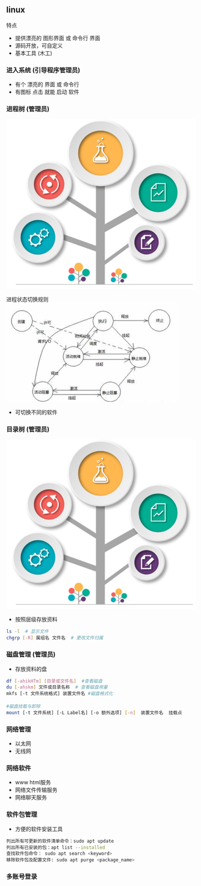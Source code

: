 
## linux

特点
- 提供漂亮的 图形界面 或 命令行 界面
- 源码开放，可自定义
- 基本工具 (木工)

### 进入系统 (引导程序管理员)

- 有个 漂亮的 界面 或 命令行
- 有图标 点击 就能 启动  软件

### 进程树 (管理员)

![](images/2022-12-01-13-04-53.png)

进程状态切换规则
![](images/2022-12-01-13-11-23.png)

- 可切换不同的软件

### 目录树 (管理员)
![](images/2022-12-01-13-04-53.png)

- 按照层级存放资料

```sh
ls -l  # 显示文件
chgrp [-R] 属组名 文件名  # 更改文件归属
```

### 磁盘管理 (管理员)

- 存放资料的盘

``` sh
df [-ahikHTm] [目录或文件名]  #查看磁盘
du [-ahskm] 文件或目录名称  # 查看磁盘用量
mkfs [-t 文件系统格式] 装置文件名 #磁盘格式化

#磁盘挂载与卸除
mount [-t 文件系统] [-L Label名] [-o 额外选项] [-n]  装置文件名  挂载点
```

### 网络管理

- 以太网
- 无线网

### 网络软件

- www html服务
- 网络文件传输服务
- 网络聊天服务


### 软件包管理

- 方便的软件安装工具

```sh
列出所有可更新的软件清单命令：sudo apt update
列出所有已安装的包：apt list --installed
查找软件包命令： sudo apt search <keyword>
移除软件包及配置文件: sudo apt purge <package_name>
```

### 多账号登录

